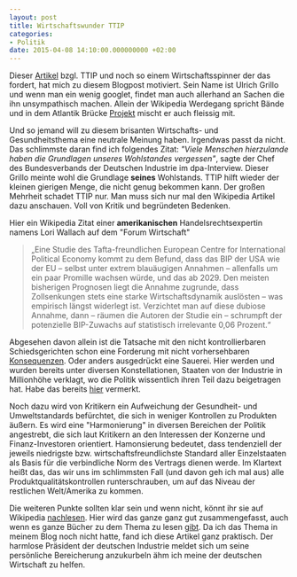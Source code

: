 ```yaml
---
layout: post
title: Wirtschaftswunder TTIP
categories:
- Politik
date: 2015-04-08 14:10:00.000000000 +02:00
---
```


Dieser [Artikel](http://www.heise.de/newsticker/meldung/Industriepraesident-Grillo-wirft-TTIP-Gegnern-gefaehrliche-Ignoranz-vor-2596871.html) bzgl. TTIP und noch so einem Wirtschaftsspinner der das fordert, hat mich zu diesem Blogpost motiviert. Sein Name ist Ulrich Grillo und wenn man ein wenig googlet, findet man auch allerhand an Sachen die ihn unsympathisch machen. Allein der Wikipedia Werdegang spricht Bände und in dem Atlantik Brücke [Projekt](https://www.atlantik-bruecke.org/w/files/dokumente/jahresbericht-2013_2014_final.pdf) mischt er auch fleissig mit.

Und so jemand will zu diesem brisanten Wirtschafts- und Gesundheitsthema eine neutrale Meinung haben. Irgendwas passt da nicht. Das schlimmste daran find ich folgendes Zitat: *"Viele Menschen hierzulande haben die Grundlagen unseres Wohlstandes vergessen"*, sagte der Chef des Bundesverbands der Deutschen Industrie im dpa-Interview.
Dieser Grillo meinte wohl die Grundlage **seines** Wohlstands. TTIP hilft wieder der kleinen gierigen Menge, die nicht genug bekommen kann. Der großen Mehrheit schadet TTIP nur. Man muss sich nur mal den Wikipedia Artikel dazu anschauen. Voll von Kritik und begründeten Bedenken.

Hier ein Wikipedia Zitat einer **amerikanischen** Handelsrechtsexpertin namens Lori Wallach auf dem "Forum Wirtschaft"
>„Eine Studie des Tafta-freundlichen European Centre for International Political Economy kommt zu dem Befund, dass das BIP der USA wie der EU – selbst unter extrem blauäugigen Annahmen – allenfalls um ein paar Promille wachsen würde, und das ab 2029. Den meisten bisherigen Prognosen liegt die Annahme zugrunde, dass Zollsenkungen stets eine starke Wirtschaftsdynamik auslösten – was empirisch längst widerlegt ist. Verzichtet man auf diese dubiose Annahme, dann – räumen die Autoren der Studie ein – schrumpft der potenzielle BIP-Zuwachs auf statistisch irrelevante 0,06 Prozent.“

Abgesehen davon allein ist die Tatsache mit den nicht kontrollierbaren Schiedsgerichten schon eine Forderung mit nicht vorhersehbaren [Konsequenzen](https://de.wikipedia.org/wiki/Transatlantisches_Freihandelsabkommen#Schiedsgericht_als_unkontrollierbare_Instanz). Oder anders ausgedrückt eine Sauerei. Hier werden und wurden bereits unter diversen Konstellationen, Staaten von der Industrie in Millionhöhe verklagt, wo die Politik wissentlich ihren Teil dazu beigetragen hat. Habe das bereits [hier](http://blog.phils3r.de/politik/2015/01/21/Angriff-auf-unsere-Grundrechte.html) vermerkt.

Noch dazu wird von Kritikern ein Aufweichung der Gesundheit- und Umweltstandards befürchtet, die sich in weniger Kontrollen zu Produkten äußern. Es wird eine "Harmonierung" in diversen Bereichen der Politik angestrebt, die sich laut Kritikern an den Interessen der Konzerne und Finanz-Investoren orientiert. Hamonsierung bedeutet, dass tendenziell der jeweils niedrigste bzw. wirtschaftsfreundlichste Standard aller Einzelstaaten als Basis für die verbindliche Norm des Vertrags dienen werde. Im Klartext heißt das, das wir uns im schlimmsten Fall (und davon geh ich mal aus) alle Produktqualitätskontrollen runterschrauben, um auf das Niveau der restlichen Welt/Amerika zu kommen. 

Die weiteren Punkte sollten klar sein und wenn nicht, könnt ihr sie auf Wikipedia [nachlesen](https://de.wikipedia.org/wiki/Transatlantisches_Freihandelsabkommen#Kritik_nach_Themen). Hier wird das ganze ganz gut zusammengefasst, auch wenn es ganze Bücher zu dem Thema zu lesen [gibt](http://www.amazon.de/Die-Freihandelsl%C3%BCge-Warum-Konzernen-schadet/dp/3421046794/ref=sr_1_1?ie=UTF8&qid=1428491860&sr=8-1&keywords=ttip). Da ich das Thema in meinem Blog noch nicht hatte, fand ich diese Artikel ganz praktisch. Der harmlose Präsident der deutschen Industrie meldet sich um seine persönliche Bereicherung anzukurbeln ähm ich meine der deutschen Wirtschaft zu helfen.
